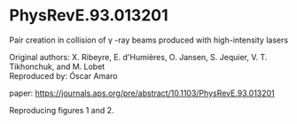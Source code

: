 # PhysRevE.93.013201
Pair creation in collision of γ -ray beams produced with high-intensity lasers

Original authors: X. Ribeyre, E. d'Humières, O. Jansen, S. Jequier, V. T. Tikhonchuk, and M. Lobet \
Reproduced by: Óscar Amaro

paper: https://journals.aps.org/pre/abstract/10.1103/PhysRevE.93.013201

Reproducing figures 1 and 2.
